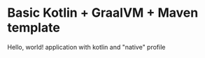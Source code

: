 # Basic Kotlin + GraalVM + Maven template

Hello, world! application with kotlin and "native" profile
